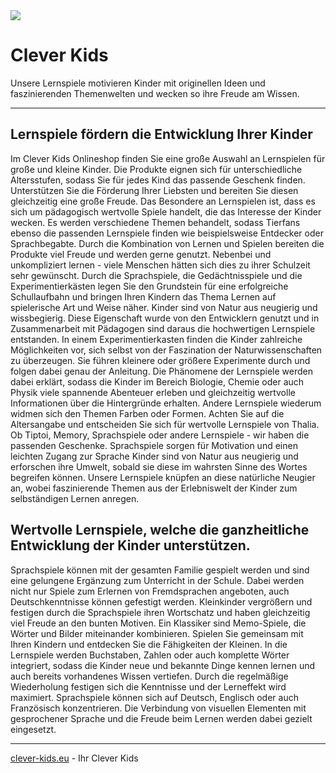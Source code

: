 <img src="http://clever-kids.eu/assets/img/twitter-feed-bg.jpg">

# Clever Kids

Unsere Lernspiele motivieren Kinder mit originellen Ideen und faszinierenden Themenwelten
und wecken so ihre Freude am Wissen.

---

## Lernspiele fördern die Entwicklung Ihrer Kinder
Im Clever Kids Onlineshop finden Sie eine große Auswahl an Lernspielen für große und kleine Kinder. Die Produkte eignen sich für unterschiedliche Altersstufen, sodass Sie für jedes Kind das passende Geschenk finden. Unterstützen Sie die Förderung Ihrer Liebsten und bereiten Sie diesen gleichzeitig eine große Freude. Das Besondere an Lernspielen ist, dass es sich um pädagogisch wertvolle Spiele handelt, die das Interesse der Kinder wecken. Es werden verschiedene Themen behandelt, sodass Tierfans ebenso die passenden Lernspiele finden wie beispielsweise Entdecker oder Sprachbegabte. Durch die Kombination von Lernen und Spielen bereiten die Produkte viel Freude und werden gerne genutzt. Nebenbei und unkompliziert lernen - viele Menschen hätten sich dies zu ihrer Schulzeit sehr gewünscht. Durch die Sprachspiele, die Gedächtnisspiele und die Experimentierkästen legen Sie den Grundstein für eine erfolgreiche Schullaufbahn und bringen Ihren Kindern das Thema Lernen auf spielerische Art und Weise näher. Kinder sind von Natur aus neugierig und wissbegierig. Diese Eigenschaft wurde von den Entwicklern genutzt und in Zusammenarbeit mit Pädagogen sind daraus die hochwertigen Lernspiele entstanden. In einem Experimentierkasten finden die Kinder zahlreiche Möglichkeiten vor, sich selbst von der Faszination der Naturwissenschaften zu überzeugen. Sie führen kleinere oder größere Experimente durch und folgen dabei genau der Anleitung. Die Phänomene der Lernspiele werden dabei erklärt, sodass die Kinder im Bereich Biologie, Chemie oder auch Physik viele spannende Abenteuer erleben und gleichzeitig wertvolle Informationen über die Hintergründe erhalten. Andere Lernspiele wiederum widmen sich den Themen Farben oder Formen. Achten Sie auf die Altersangabe und entscheiden Sie sich für wertvolle Lernspiele von Thalia. Ob Tiptoi, Memory, Sprachspiele oder andere Lernspiele - wir haben die passenden Geschenke.
Sprachspiele sorgen für Motivation und einen leichten Zugang zur Sprache
Kinder sind von Natur aus neugierig und erforschen ihre Umwelt, sobald sie diese im wahrsten Sinne des Wortes begreifen können. Unsere Lernspiele knüpfen an diese natürliche Neugier an, wobei faszinierende Themen aus der Erlebniswelt der Kinder zum selbständigen Lernen anregen.

## Wertvolle Lernspiele, welche die ganzheitliche Entwicklung der Kinder unterstützen.
Sprachspiele können mit der gesamten Familie gespielt werden und sind eine gelungene Ergänzung zum Unterricht in der Schule. Dabei werden nicht nur Spiele zum Erlernen von Fremdsprachen angeboten, auch Deutschkenntnisse können gefestigt werden. Kleinkinder vergrößern und festigen durch die Sprachspiele ihren Wortschatz und haben gleichzeitig viel Freude an den bunten Motiven. Ein Klassiker sind Memo-Spiele, die Wörter und Bilder miteinander kombinieren. Spielen Sie gemeinsam mit Ihren Kindern und entdecken Sie die Fähigkeiten der Kleinen. In die Lernspiele werden Buchstaben, Zahlen oder auch komplette Wörter integriert, sodass die Kinder neue und bekannte Dinge kennen lernen und auch bereits vorhandenes Wissen vertiefen. Durch die regelmäßige Wiederholung festigen sich die Kenntnisse und der Lerneffekt wird maximiert. Sprachspiele können sich auf Deutsch, Englisch oder auch Französisch konzentrieren. Die Verbindung von visuellen Elementen mit gesprochener Sprache und die Freude beim Lernen werden dabei gezielt eingesetzt. 

---

[clever-kids.eu](http://clever-kids.eu) -  Ihr Clever Kids
